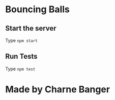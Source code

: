 # Bouncing Balls

## Start the server
Type `npm start`

## Run Tests
Type `npm test`

# Made by Charne Banger
